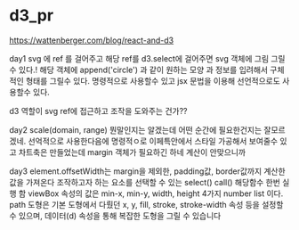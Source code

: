 # d3_pr
https://wattenberger.com/blog/react-and-d3

day1
svg 에 ref 를 걸어주고 해당 ref를 d3.select에 걸어주면 svg 객체에 그림 그릴수 있다.!
해당 객체에 append('circle') 과 같이 원하는 모양 과 정보를 입려해서 구체적인 형태를 그릴수 있다.
명령적으로 사용할수 있고 jsx 문법을 이용해 선언적으로도 사용할수 있다.

d3 역할이 svg ref에 접근하고 조작을 도와주는 건가??

day2
scale(domain, range) 뭔말인지는 알겠는데 어떤 순간에 필요한건지는 잘모르겠네.
선억적으로 사용한다음에 명령적ㅇ로 이페특안에서 스타일 가공해서 보여줄수 있고
차트축은 만들었는데 margin 객체가 필요하긴 하네 계산이 안맞으니까

day3
element.offsetWidth는 margin을 제외한, padding값, border값까지 계산한 값을 가져온다
조작하고자 하는 요소를 선택할 수 있는 select()
call() 해당함수 한번 실행 함
viewBox 속성의 값은  min-x, min-y, width, height 4가지 number list 이다.
path 도형은 기본 도형에서 다뤘던 x, y, fill, stroke, stroke-width 속성 등을 설정할 수 있으며, 데이터(d) 속성을 통해 복잡한 도형을 그릴 수 있습니다
